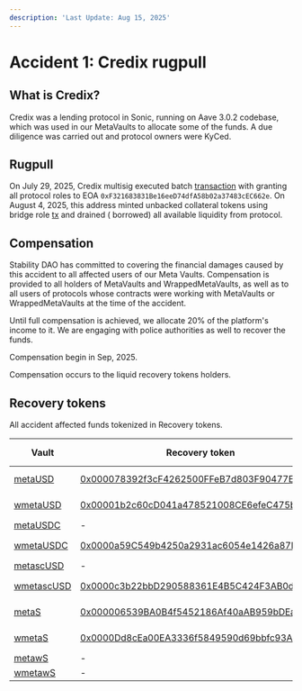 ```yaml
---
description: 'Last Update: Aug 15, 2025'
---
```


# Accident 1: Credix rugpull

## What is Credix?

Credix was a lending protocol in Sonic, running on Aave 3.0.2 codebase, which was used in our MetaVaults to allocate
some of the funds. A due diligence was carried out and protocol owners were KyCed.

## Rugpull

On July 29, 2025, Credix multisig executed
batch [transaction](https://sonicscan.org/tx/0x0cc3520951a2b41281dcc9a0d37ef3f7f139b75675d83ae72e3b8e903334f35e) with
granting all protocol roles to EOA `0xF321683831Be16eeD74dfA58b02a37483cEC662e`. On August 4, 2025, this address minted
unbacked collateral tokens using bridge
role [tx](https://sonicscan.org/tx/0x5db25b5c423dafd620d326e8765b160bafacfeaab2fecbb1d239c72dfeee4fa5) and drained (
borrowed) all available liquidity from protocol.

## Compensation

Stability DAO has committed to covering the financial damages caused by this accident to all affected users of our Meta
Vaults. Compensation is provided to all holders of MetaVaults and WrappedMetaVaults, as well as to all users of
protocols whose contracts were working with MetaVaults or WrappedMetaVaults at the time of the accident.

Until full compensation is achieved, we allocate 20% of the platform's income to it. We are engaging with police
authorities as well to recover the funds.

Compensation begin in Sep, 2025.

Compensation occurs to the liquid recovery tokens holders.

## Recovery tokens

All accident affected funds tokenized in Recovery tokens.

| Vault                                                                                  | Recovery token                                                                                                         | Initial supply |
|----------------------------------------------------------------------------------------|------------------------------------------------------------------------------------------------------------------------|----------------|
| [metaUSD](https://sonicscan.org/address/0x1111111199558661Bf7Ff27b4F1623dC6b91Aa3e)    | [0x000078392f3cF4262500FFeB7d803F90477ECC11](https://sonicscan.org/address/0x000078392f3cf4262500ffeb7d803f90477ecc11) | 300,968 USD    |
| [wmetaUSD](https://sonicscan.org/address/0xAaAaaAAac311D0572Bffb4772fe985A750E88805)   | [0x00001b2c60cD041a478521008CE6efeC475bb9Aa](https://sonicscan.org/address/0x00001b2c60cd041a478521008ce6efec475bb9aa) | 1,572,889 USD  |
| [metaUSDC](https://sonicscan.org/address/0x22222222780038f8817b3dE825a070225e6d9874)   | -                                                                                                                      |                |
| [wmetaUSDC](https://sonicscan.org/address/0xEEEEEEE6d95E55A468D32FeB5d6648754d10A967)  | [0x0000a59C549b4250a2931ac6054e1426a87DA0EE](https://sonicscan.org/address/0x0000a59c549b4250a2931ac6054e1426a87da0ee) | 105,768 USD    |
| [metascUSD](https://sonicscan.org/address/0x33333333C480194b5B651987b7D00B20dDCbd287)  | -                                                                                                                      |                |
| [wmetascUSD](https://sonicscan.org/address/0xccccCCcca9FC69a2b32408730011EdB3205A93A1) | [0x0000c3b22bbD290588361E4B5C424F3AB0d0a3cc](https://sonicscan.org/address/0x0000c3b22bbd290588361e4b5c424f3ab0d0a3cc) | 1,042,155 USD  |
| [metaS](https://sonicscan.org/address/0x4444444420D9De54d69b3997b7D6A31d2BF63F32)      | [0x000006539BA0B4f5452186Af40aAB959bDEa4344](https://sonicscan.org/address/0x000006539ba0b4f5452186af40aab959bdea4344) | 1,099,758 S    |
| [wmetaS](https://sonicscan.org/address/0xbbbbbbBBbd0aE69510cE374A86749f8276647B19)     | [0x0000Dd8cEa00EA3336f5849590d69bbfc93A85bb](https://sonicscan.org/address/0x0000dd8cea00ea3336f5849590d69bbfc93a85bb) | 3,168,520 S    |
| [metawS](https://sonicscan.org/address/0x555555554776B14B30597d1032E48f9e16db22A4)     | -                                                                                                                      |                |
| [wmetawS](https://sonicscan.org/address/0xffFFFFFf2fcBeFAe12F1372C56edC769BD411685)    | -                                                                                                                      |                |
